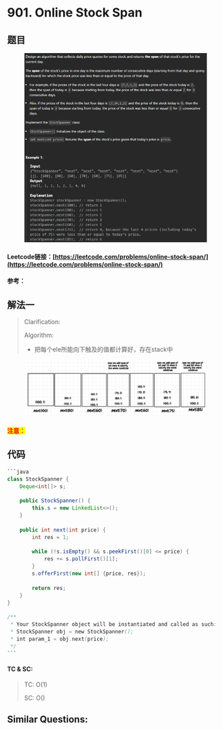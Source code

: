 # 901. Online Stock Span

## 题目

<figure><img src=".gitbook/assets/image (4).png" alt=""><figcaption></figcaption></figure>

#### Leetcode链接：[https://leetcode.com/problems/online-stock-span/](https://leetcode.com/problems/online-stock-span/)

#### 参考：

## 解法一

> Clarification:&#x20;
>
> Algorithm:&#x20;
>
> * 把每个ele所能向下触及的值都计算好，存在stack中

<figure><img src=".gitbook/assets/image (5).png" alt=""><figcaption></figcaption></figure>

#### <mark style="color:red;">注意：</mark>

## 代码

````java
```java
class StockSpanner {
    Deque<int[]> s;

    public StockSpanner() {
        this.s = new LinkedList<>();
    }
    
    public int next(int price) {
        int res = 1;

        while (!s.isEmpty() && s.peekFirst()[0] <= price) {
            res += s.pollFirst()[1];
        }
        s.offerFirst(new int[] {price, res});

        return res;
    }
}

/**
 * Your StockSpanner object will be instantiated and called as such:
 * StockSpanner obj = new StockSpanner();
 * int param_1 = obj.next(price);
 */
```
````

#### TC & SC:&#x20;

> TC: O(1)
>
> SC: O()

## **Similar Questions:**&#x20;
